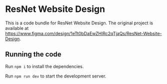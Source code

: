 
  # ResNet Website Design

  This is a code bundle for ResNet Website Design. The original project is available at https://www.figma.com/design/1eTt0bDaEwZHlRc2qTjaQs/ResNet-Website-Design.

  ## Running the code

  Run `npm i` to install the dependencies.

  Run `npm run dev` to start the development server.
  